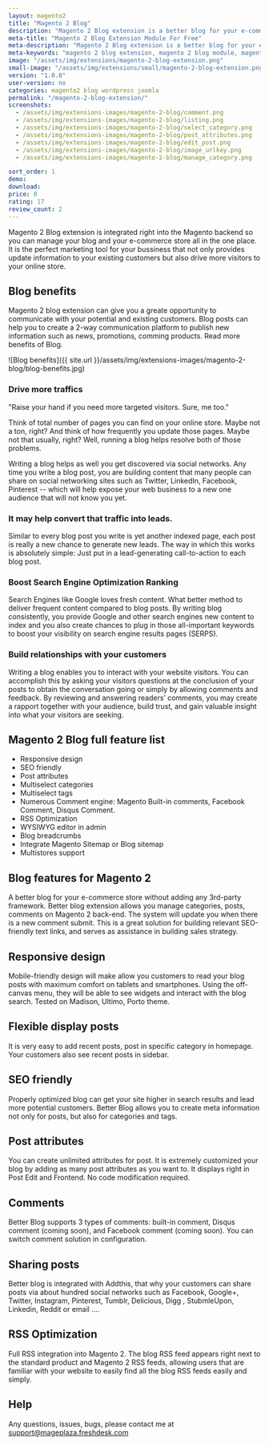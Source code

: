 ```yaml
---
layout: magento2
title: "Magento 2 Blog"
description: "Magento 2 Blog extension is a better blog for your e-commerce store without adding 3rd-party framework such as Wordpress"
meta-title: "Magento 2 Blog Extension Module For Free"
meta-description: "Magento 2 Blog extension is a better blog for your e-commerce store without adding 3rd-party framework such as Wordpress"
meta-keywords: "magento 2 blog extension, magento 2 blog module, magento 2 blog extension free"
image: "/assets/img/extensions/magento-2-blog-extension.png"
small-image: "/assets/img/extensions/small/magento-2-blog-extension.png"
version: "1.0.0"
user-version: no
categories: magento2 blog wordpress joomla
permalink: "/magento-2-blog-extension/"
screenshots:
  - /assets/img/extensions-images/magento-2-blog/comment.png
  - /assets/img/extensions-images/magento-2-blog/listing.png
  - /assets/img/extensions-images/magento-2-blog/select_category.png
  - /assets/img/extensions-images/magento-2-blog/post_attributes.png
  - /assets/img/extensions-images/magento-2-blog/edit_post.png
  - /assets/img/extensions-images/magento-2-blog/image_urlkey.png
  - /assets/img/extensions-images/magento-2-blog/manage_category.png

sort_order: 1
demo: 
download: 
price: 0
rating: 17
review_count: 2
---
```


Magento 2 Blog extension is integrated right into the Magento backend so you can manage your blog and your e-commerce store all in the one place. It is the perfect marketing tool for your bussiness that not only provides update information to your existing customers but also drive more visitors to your online store.


## Blog benefits

Magento 2 blog extension can give you a greate opportunity to communicate with your potential and existing customers. Blog posts can help you to create a 2-way communication platform to publish new information such as news, promotions, comming products. Read more benefits of Blog.


![Blog benefits]({{ site.url }}/assets/img/extensions-images/magento-2-blog/blog-benefits.jpg)


### Drive more traffics

"Raise your hand if you need more targeted visitors. Sure, me too."

Think of total number of pages you can find on your online store. Maybe not a ton, right? And think of how frequently you update those pages. Maybe not that usually, right? 
Well, running a blog helps resolve both of those problems.



Writing a blog helps as well you get discovered via social networks. Any time you write a blog post, you are building content that many people can share on social networking sites such as Twitter, LinkedIn, Facebook, Pinterest -- which will help expose your web business to a new one audience that will not know you yet.


### It may help convert that traffic into leads.

Similar to every blog post you write is yet another indexed page, each post is really a new chance to generate new leads. The way in which this works is absolutely simple: Just put in a lead-generating call-to-action to each blog post.

### Boost Search Engine Optimization Ranking

Search Engines like Google loves fresh content. What better method to deliver frequent content compared to blog posts. By writing blog consistently, you provide Google and other search engines new content to index and you also create chances to plug in those all-important keywords to boost your visibility on search engine results pages (SERPS).

### Build relationships with your customers

Writing a blog enables you to interact with your website visitors. You can accomplish this by asking your visitors questions at the conclusion of your posts to obtain the conversation going or simply by allowing comments and feedback. By reviewing and answering readers’ comments, you may create a rapport together with your audience, build trust, and gain valuable insight into what your visitors are seeking.


## Magento 2 Blog full feature list

- Responsive design
- SEO friendly
- Post attributes
- Multiselect categories
- Multiselect tags
- Numerous Comment engine: Magento Built-in comments, Facebook Comment, Disqus Comment.
- RSS Optimization
- WYSIWYG editor in admin
- Blog breadcrumbs
- Integrate Magento Sitemap or Blog sitemap
- Multistores support


## Blog features for Magento 2


A better blog for your e-commerce store without adding any 3rd-party framework. Better blog extension allows you manage categories, posts, comments on Magento 2 back-end. The system will update you when there is a new comment submit. This is a great solution for building relevant SEO-friendly text links, and serves as assistance in building sales strategy.

## Responsive design

Mobile-friendly design will make allow you customers to read your blog posts with maximum comfort on tablets and smartphones. Using the off-canvas menu, they will be able to see widgets and interact with the blog search. Tested on Madison, Ultimo, Porto theme.


## Flexible display posts

It is very easy to add recent posts, post in specific category in homepage. Your customers also see recent posts in sidebar.


## SEO friendly

Properly optimized blog can get your site higher in search results and lead more potential customers. Better Blog allows you to create meta information not only for posts, but also for categories and tags.

## Post attributes

You can create unlimited attributes for post. It is extremely customized your blog by adding as many post attributes as you want to. It displays right in Post Edit and Frontend. No code modification required.


## Comments

Better Blog supports 3 types of comments: built-in comment, Disqus comment (coming soon), and Facebook comment (coming soon). You can switch comment solution in configuration.


## Sharing posts

Better blog is integrated with Addthis, that why your customers can share posts via about hundred social networks such as Facebook, Google+, Twitter, Instagram, Pinterest, Tumblr, Delicious, Digg , StubmleUpon, Linkedin, Reddit or email ....


## RSS Optimization

Full RSS integration into Magento 2. The blog RSS feed appears right next to the standard product and Magento 2 RSS feeds, allowing users that are familiar with your website to easily find all the blog RSS feeds easily and simply.



## Help

Any questions, issues, bugs, please contact me at support@mageplaza.freshdesk.com